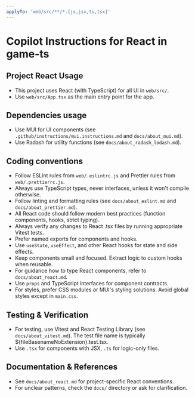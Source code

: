 ```yaml
---
applyTo: 'web/src/**/*.{js,jsx,ts,tsx}'
---
```

# Copilot Instructions for React in game-ts

## Project React Usage

- This project uses React (with TypeScript) for all UI in `web/src/`.
- Use `web/src/App.tsx` as the main entry point for the app.

## Dependencies usage

- Use MUI for UI components (see `.github/instructions/mui.instructions.md` and `docs/about_mui.md`).
- Use Radash for utility functions (see `docs/about_radash_lodash.md`).

## Coding conventions

- Follow ESLint rules from `web/.eslintrc.js` and Prettier rules from `web/.prettierrc.js`.
- Always use TypeScript types, never interfaces, unless it won't compile otherwise.
- Follow linting and formatting rules (see `docs/about_eslint.md` and `docs/about_prettier.md`).
- All React code should follow modern best practices (function components, hooks, strict typing).
- Always verify any changes to React .tsx files by running appropriate Vitest tests.
- Prefer named exports for components and hooks.
- Use `useState`, `useEffect`, and other React hooks for state and side effects.
- Keep components small and focused. Extract logic to custom hooks when reusable.
- For guidance how to type React components, refer to `docs/about_react.md`.
- Use `props` and TypeScript interfaces for component contracts.
- For styles, prefer CSS modules or MUI's styling solutions. Avoid global styles except in `main.css`.

## Testing & Verification

- For testing, use Vitest and React Testing Library (see `docs/about_vitest.md`).
The test file name is typically ${fileBasenameNoExtension}.test.tsx.
- Use `.tsx` for components with JSX, `.ts` for logic-only files.

## Documentation & References

- See `docs/about_react.md` for project-specific React conventions.
- For unclear patterns, check the `docs/` directory or ask for clarification.
